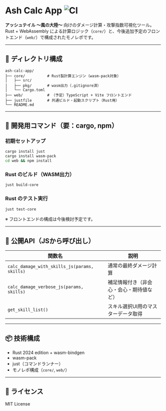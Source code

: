 # Ash Calc App ![CI](https://github.com/fffff-i/ash-calc-app/actions/workflows/ci.yml/badge.svg)

**アッシュテイル ～風の大陸～** 向けのダメージ計算・攻撃指数可視化ツール。
Rust + WebAssembly による計算ロジック（`core/`）と、今後追加予定のフロントエンド（`web/`）で構成されたモノレポです。

---

## 📁 ディレクトリ構成

```
ash-calc-app/
├── core/          # Rust製計算エンジン（wasm-pack対象）
│   ├── src/
│   ├── pkg/       # wasm出力（.gitignore済）
│   └── Cargo.toml
├── web/           # （予定）TypeScript + Vite フロントエンド
├── justfile       # 共通ビルド・起動スクリプト（Rust用）
└── README.md
```

---

## 🚀 開発用コマンド（要：cargo, npm）

### 初期セットアップ

```bash
cargo install just
cargo install wasm-pack
cd web && npm install
```

### Rust のビルド（WASM出力）

```bash
just build-core
```

### Rust のテスト実行

```bash
just test-core
```

※ フロントエンドの構成は今後検討予定です。

---

## 🧩 公開API（JSから呼び出し）

| 関数名                                          | 説明                   |
| -------------------------------------------- | -------------------- |
| `calc_damage_with_skills_js(params, skills)` | 通常の最終ダメージ計算          |
| `calc_damage_verbose_js(params, skills)`     | 補足情報付き（非会心・会心・期待値など） |
| `get_skill_list()`                           | スキル選択UI用のマスターデータ取得   |

---

## 📦 技術構成

* Rust 2024 edition + wasm-bindgen
* wasm-pack
* just（コマンドランナー）
* モノレポ構成（`core/`, `web/`）

---

## 📝 ライセンス

MIT License
